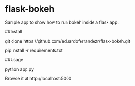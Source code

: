 # flask-bokeh

Sample app to show how to run bokeh inside a flask app.

##Install

git clone https://github.com/eduardoferrandezr/flask-bokeh.git

pip install -r requirements.txt


##Usage

python app.py

Browse it at http://localhost:5000
